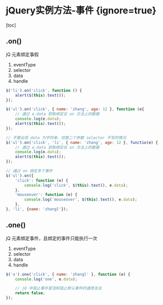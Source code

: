 # jQuery实例方法-事件 {ignore=true}

[toc]

## .on()

jQ 元素绑定事假

1. eventType
2. selector
3. data
4. handle

```javascript
$('li').on('click', function () {
    alert($(this).text());
});

$('ul').on('click', { name: 'zhang', age: 12 }, function (e{
    // 通过 e.data 获取绑定在 on 方法上的数据
    console.log(e.data);
    alert($(this).text());
});

// 不要出现 data 为字符串，但第二个参数 selector 不写的情况
$('ul').on('click', 'li', { name: 'zhang', age: 12 }, functio(e) {
    // 通过 e.data 获取绑定在 on 方法上的数据
    console.log(e.data);
    alert($(this).text());
});

// 通过 on 绑定多个事件
$('ul').on({
    'click': function (e) {
        console.log('click', $(this).text(), e.data);
    },
    'mouseover': function (e) {
        console.log('mouseover', $(this).text(), e.data);
    },
}, 'li', {name: 'zhangl'});
```

## .one()

jQ 元素绑定事件，且绑定的事件只能执行一次

1. eventType
2. selector
3. data
4. handle

```javascript
$('a').one('click', { name: 'zhangl' }, function (e) {
    console.log('one', e.data);

    // jQ 中阻止事件冒泡和阻止默认事件的通用法法
    return false;
});
```